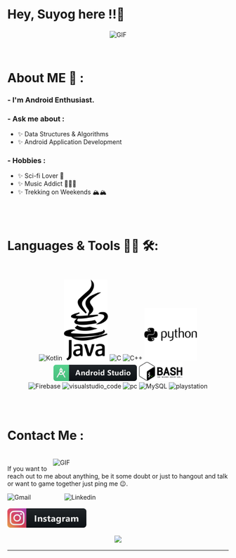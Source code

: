 # Hey, Suyog here !!👋

<div align="center">
<img hight="300" width="700" alt="GIF" align="center" src="https://user-images.githubusercontent.com/86179143/186424537-34fe7c7b-54c9-4202-838a-385c6e29b4dd.gif">
</div>

</br>
</br>


# About ME 💬 :

### - I'm Android Enthusiast.


### - Ask me about :
- ✨ Data Structures & Algorithms
- ✨ Android Application Development

### - Hobbies : 
- ✨ Sci-fi Lover 🚀
- ✨ Music Addict 🎵🎶🎸
- ✨ Trekking on Weekends 🏔️🏔️

</br>
</br>

# Languages & Tools 👨‍💻 🛠:
</br>

<p align="center">

<!-- For more icons please follow  https://github.com/MikeCodesDotNET/ColoredBadges -->
  <img src="https://img.shields.io/badge/kotlin-%230095D5.svg?style=for-the-badge&logo=kotlin&logoColor=white" alt="Kotlin" width="120" hight="50">
<img src="https://github.com/Xx-Ashutosh-xX/Xx-Ashutosh-xX/blob/master/assets/icons/java.png" alt="Java"  width="100" hight="50">
<img src="https://img.shields.io/badge/c-%2300599C.svg?style=for-the-badge&logo=c&logoColor=white" alt="C"  width="60" hight="50">
<img src="https://img.shields.io/badge/c++-%2300599C.svg?style=for-the-badge&logo=c%2B%2B&logoColor=white" alt="C++"  width="100" hight="50">

 <img src="https://github.com/Xx-Ashutosh-xX/Xx-Ashutosh-xX/blob/master/assets/icons/python.png" alt="Python" width="120" hight="50">
<img src="https://github.com/MikeCodesDotNET/ColoredBadges/blob/master/png/dev/tools/android_studio%402x.png" alt="Android Studio" width="190" hight="50">
<img src="https://github.com/Xx-Ashutosh-xX/Xx-Ashutosh-xX/blob/master/assets/icons/bash.png" alt="bash" width="100" hight="50">
</br>
<img src="https://img.shields.io/badge/Firebase-039BE5?style=for-the-badge&logo=Firebase&logoColor=white" alt="Firebase" width="140" hight="50">
<img src="https://github.com/Xx-Ashutosh-xX/Xx-Ashutosh-xX/blob/master/assets/icons/visualstudio_code.png" alt="visualstudio_code" width="240" hight="50">

<img src="https://github.com/Xx-Ashutosh-xX/Xx-Ashutosh-xX/blob/master/assets/icons/pc.png" alt="pc" width="100" hight="50">
<img src="https://img.shields.io/badge/mysql-%2300f.svg?style=for-the-badge&logo=mysql&logoColor=white" alt="MySQL" width="120" hight="50">
<img src="https://img.shields.io/badge/figma-%23F24E1E.svg?style=for-the-badge&logo=figma&logoColor=white" alt="playstation" width="120" hight="50">

</p>
</br>
</br>



# Contact Me :

<p>
 </br>



<img hight="160" width="400" align="right" alt="GIF" src="https://user-images.githubusercontent.com/86179143/186434061-b2371a29-72c3-4303-90b2-b0c4424b3203.gif">


If you want to reach out to me about anything, be it some doubt or just to hangout and talk or want to game together just ping me 😉.

<a href="mailto:mahajansuyog9322@gmail.com">
 <img align="left" alt="Gmail" width="130" hight="100" src="https://github.com/Xx-Ashutosh-xX/Xx-Ashutosh-xX/blob/master/assets/icons/gmail.png" />
</a>
<a href="https://www.linkedin.com/in/suyog-mahajan-b49205202/">
  <img align="left" alt="Linkedin" width="150" hight="100" src="https://github.com/Xx-Ashutosh-xX/Xx-Ashutosh-xX/blob/master/assets/icons/linkedin.png" />
</br>
</br>
</a>
<a href="https://www.instagram.com/suyog_mahajan_/">
  <img align="left" alt=" Insta" width="180" hight="100" src="https://github.com/MikeCodesDotNET/ColoredBadges/blob/master/png/social/instagram%402x.png" />
</a>
<!-- <a href="https://steamcommunity.com/profiles/76561198182224539/">
  <img align="left" alt="Steam" width="130" hight="100" src="https://github.com/Xx-Ashutosh-xX/Xx-Ashutosh-xX/blob/master/assets/icons/steam.png" />
</a> -->
 </p>
 

</br>
</br>



<p align="center" >  
  <a href="https://github.com/anuraghazra/github-readme-stats"> 
<img  src="https://github-readme-stats.vercel.app/api?username=SuyogMahajan&&show_icons=true&theme=radical"/>
  </a>
  </p>

*************
